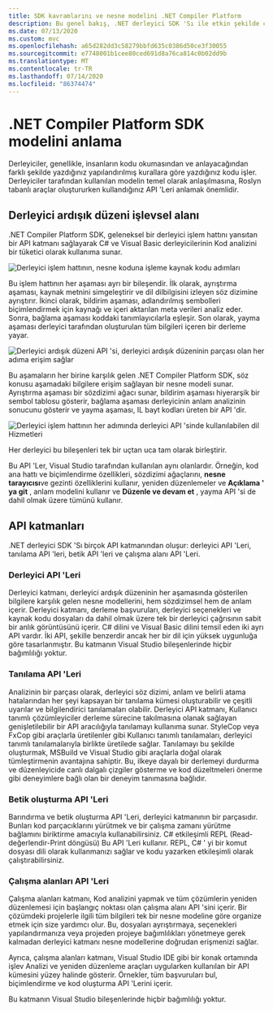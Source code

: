 ```yaml
---
title: SDK kavramlarını ve nesne modelini .NET Compiler Platform
description: Bu genel bakış, .NET derleyici SDK 'Sı ile etkin şekilde çalışmanız için gereken arka planı sağlar. API katmanlarını, ilgili ana türleri ve genel nesne modelini öğreneceksiniz.
ms.date: 07/13/2020
ms.custom: mvc
ms.openlocfilehash: a65d282dd3c58279bbfd635c0386d50ce3f30055
ms.sourcegitcommit: e7748001b1cee80ced691d8a76ca814c0b02dd9b
ms.translationtype: MT
ms.contentlocale: tr-TR
ms.lasthandoff: 07/14/2020
ms.locfileid: "86374474"
---
```

# <a name="understand-the-net-compiler-platform-sdk-model"></a>.NET Compiler Platform SDK modelini anlama

Derleyiciler, genellikle, insanların kodu okumasından ve anlayacağından farklı şekilde yazdığınız yapılandırılmış kurallara göre yazdığınız kodu işler. Derleyiciler tarafından kullanılan modelin temel olarak anlaşılmasına, Roslyn tabanlı araçlar oluştururken kullandığınız API 'Leri anlamak önemlidir.

## <a name="compiler-pipeline-functional-areas"></a>Derleyici ardışık düzeni işlevsel alanı

.NET Compiler Platform SDK, geleneksel bir derleyici işlem hattını yansıtan bir API katmanı sağlayarak C# ve Visual Basic derleyicilerinin Kod analizini bir tüketici olarak kullanıma sunar.

![Derleyici işlem hattının, nesne koduna işleme kaynak kodu adımları](media/compiler-api-model/compiler-pipeline.png)

Bu işlem hattının her aşaması ayrı bir bileşendir. İlk olarak, ayrıştırma aşaması, kaynak metnini simgeleştirir ve dil dilbilgisini izleyen söz dizimine ayrıştırır. İkinci olarak, bildirim aşaması, adlandırılmış sembolleri biçimlendirmek için kaynağı ve içeri aktarılan meta verileri analiz eder. Sonra, bağlama aşaması koddaki tanımlayıcılarla eşleşir. Son olarak, yayma aşaması derleyici tarafından oluşturulan tüm bilgileri içeren bir derleme yayar.

![Derleyici ardışık düzeni API 'si, derleyici ardışık düzeninin parçası olan her adıma erişim sağlar](media/compiler-api-model/compiler-pipeline-api.png)

Bu aşamaların her birine karşılık gelen .NET Compiler Platform SDK, söz konusu aşamadaki bilgilere erişim sağlayan bir nesne modeli sunar. Ayrıştırma aşaması bir sözdizimi ağacı sunar, bildirim aşaması hiyerarşik bir sembol tablosu gösterir, bağlama aşaması derleyicinin anlam analizinin sonucunu gösterir ve yayma aşaması, IL bayt kodları üreten bir API 'dir.

![Derleyici işlem hattının her adımında derleyici API 'sinde kullanılabilen dil Hizmetleri](media/compiler-api-model/compiler-pipeline-lang-svc.png)

Her derleyici bu bileşenleri tek bir uçtan uca tam olarak birleştirir.

Bu API 'Ler, Visual Studio tarafından kullanılan aynı olanlardır. Örneğin, kod ana hattı ve biçimlendirme özellikleri, sözdizimi ağaçlarını, **nesne tarayıcısı**ve gezinti özelliklerini kullanır, yeniden düzenlemeler ve **Açıklama ' ya git** , anlam modelini kullanır ve **Düzenle ve devam et** , yayma API 'si de dahil olmak üzere tümünü kullanır.

## <a name="api-layers"></a>API katmanları

.NET derleyici SDK 'Sı birçok API katmanından oluşur: derleyici API 'Leri, tanılama API 'leri, betik API 'leri ve çalışma alanı API 'Leri.

### <a name="compiler-apis"></a>Derleyici API 'Leri

Derleyici katmanı, derleyici ardışık düzeninin her aşamasında gösterilen bilgilere karşılık gelen nesne modellerini, hem sözdizimsel hem de anlam içerir. Derleyici katmanı, derleme başvuruları, derleyici seçenekleri ve kaynak kodu dosyaları da dahil olmak üzere tek bir derleyici çağrısının sabit bir anlık görüntüsünü içerir. C# dilini ve Visual Basic dilini temsil eden iki ayrı API vardır. İki API, şekille benzerdir ancak her bir dil için yüksek uygunluğa göre tasarlanmıştır. Bu katmanın Visual Studio bileşenlerinde hiçbir bağımlılığı yoktur.

### <a name="diagnostic-apis"></a>Tanılama API 'Leri

Analizinin bir parçası olarak, derleyici söz dizimi, anlam ve belirli atama hatalarından her şeyi kapsayan bir tanılama kümesi oluşturabilir ve çeşitli uyarılar ve bilgilendirici tanılamaları olabilir. Derleyici API katmanı, Kullanıcı tanımlı çözümleyiciler derleme sürecine takılmasına olanak sağlayan genişletilebilir bir API aracılığıyla tanılamayı kullanıma sunar. StyleCop veya FxCop gibi araçlarla üretilenler gibi Kullanıcı tanımlı tanılamaları, derleyici tanımlı tanılamalarıyla birlikte üretilede sağlar. Tanılamayı bu şekilde oluşturmak, MSBuild ve Visual Studio gibi araçlarla doğal olarak tümleştirmenin avantajına sahiptir. Bu, ilkeye dayalı bir derlemeyi durdurma ve düzenleyicide canlı dalgalı çizgiler gösterme ve kod düzeltmeleri önerme gibi deneyimlere bağlı olan bir deneyim tanımasına bağlıdır.

### <a name="scripting-apis"></a>Betik oluşturma API 'Leri

Barındırma ve betik oluşturma API 'Leri, derleyici katmanının bir parçasıdır. Bunları kod parçacıklarını yürütmek ve bir çalışma zamanı yürütme bağlamını biriktirme amacıyla kullanabilirsiniz.
C# etkileşimli REPL (Read-değerlendir-Print döngüsü) Bu API 'Leri kullanır. REPL, C# ' yi bir komut dosyası dili olarak kullanmanızı sağlar ve kodu yazarken etkileşimli olarak çalıştırabilirsiniz.

### <a name="workspaces-apis"></a>Çalışma alanları API 'Leri

Çalışma alanları katmanı, Kod analizini yapmak ve tüm çözümlerin yeniden düzenlemesi için başlangıç noktası olan çalışma alanı API 'sini içerir. Bir çözümdeki projelerle ilgili tüm bilgileri tek bir nesne modeline göre organize etmek için size yardımcı olur. Bu, dosyaları ayrıştırmaya, seçenekleri yapılandırmanıza veya projeden projeye bağımlılıkları yönetmeye gerek kalmadan derleyici katmanı nesne modellerine doğrudan erişmenizi sağlar.

Ayrıca, çalışma alanları katmanı, Visual Studio IDE gibi bir konak ortamında işlev Analizi ve yeniden düzenleme araçları uygularken kullanılan bir API kümesini yüzey halinde gösterir. Örnekler, tüm başvuruları bul, biçimlendirme ve kod oluşturma API 'Lerini içerir.

Bu katmanın Visual Studio bileşenlerinde hiçbir bağımlılığı yoktur.

